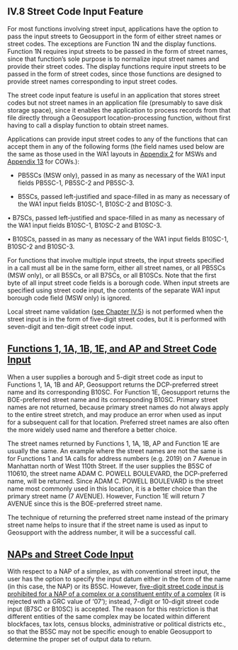 <h2>IV.8 Street Code Input Feature</h2>  

For most functions involving street input, applications have the option to pass the input streets to Geosupport in the form of either street names or street codes.  The exceptions are Function 1N and the display functions.  Function 1N requires input streets to be passed in the form of street names, since that function’s sole purpose is to normalize input street names and provide their street codes.  The display functions require input streets to be passed in the form of street codes, since those functions are designed to provide street names corresponding to input street codes.  

The street code input feature is useful in an application that stores street codes but not street names in an application file (presumably to save disk storage space), since it enables the application to process records from that file directly through a Geosupport location-processing function, without first having to call a display function to obtain street names.  

Applications can provide input street codes to any of the functions that can accept them in any of the following forms (the field names used below are the same as those used in the WA1 layouts in [Appendix 2](../../../appendices/appendix02/) for MSWs and [Appendix 13](../../../appendices/appendix13/) for COWs.):  

* PB5SCs (MSW only), passed in as many as necessary of the WA1 input fields PB5SC-1, PB5SC-2 and PB5SC-3.  

* B5SCs, passed left-justified and space-filled in as many as necessary of the WA1 input fields B10SC-1, B10SC-2 and B10SC-3.  

• B7SCs, passed left-justified and space-filled in as many as necessary of the WA1 input fields B10SC-1, B10SC-2 and B10SC-3.  

•	B10SCs, passed in as many as necessary of the WA1 input fields B10SC-1, B10SC-2 and B10SC-3.

For functions that involve multiple input streets, the input streets specified in a call must all be in the same form, either all street names, or all PB5SCs (MSW only), or all B5SCs, or all B7SCs, or all B10SCs.  Note that the first byte of all input street code fields is a borough code.  When input streets are specified using street code input, the contents of the separate WA1 input borough code field (MSW only) is ignored.  

Local street name validation ([see Chapter IV.5](../../section05/)) is not performed when the street input is in the form of five-digit street codes, but it is performed with seven-digit and ten-digit street code input.  

## <span id="chapterIV.8.1"><u>Functions 1, 1A, 1B, 1E, and AP and Street Code Input</u></span>  

When a user supplies a borough and 5-digit street code as input to Functions 1, 1A, 1B and AP, Geosupport returns the DCP-preferred street name and its corresponding B10SC.  For Function 1E, Geosupport returns the BOE-preferred street name and its corresponding B10SC.  Primary street names are not returned, because primary street names do not always apply to the entire street stretch, and may produce an error when used as input for a subsequent call for that location.  Preferred street names are also often the more widely used name and therefore a better choice.  

The street names returned by Functions 1, 1A, 1B, AP  and Function 1E are usually the same.  An example where the street names are not the same is for Functions 1 and 1A calls for address numbers (e.g. 2019) on 7 Avenue in Manhattan north of West 110th Street.  If the user supplies the B5SC of 110610, the street name ADAM C. POWELL BOULEVARD, the DCP-preferred name, will be returned.  Since ADAM C. POWELL BOULEVARD is the street name most commonly used in this location, it is a better choice than the primary street name (7 AVENUE).  However, Function 1E will return 7 AVENUE since this is the BOE-preferred street name.  

The technique of returning the preferred street name instead of the primary street name helps to insure that if the street name is used as input to Geosupport with the address number, it will be a successful call.  

## <span id="chapterIV.8.2"><u>NAPs and Street Code Input</u></span>  

With respect to a NAP of a simplex, as with conventional street input, the user has the option to specify the input datum either in the form of the name (in this case, the NAP) or its B5SC.  However, <u>five-digit street code input is prohibited for a NAP of a complex or a constituent entity of a complex</u>  (it is rejected with a GRC value of ‘07’); instead, 7-digit or 10-digit street code input (B7SC or B10SC) is accepted.  The reason for this restriction is that different entities of the same complex may be located within different blockfaces, tax lots, census blocks, administrative or political districts etc., so that the B5SC may not be specific enough to enable Geosupport to determine the proper set of output data to return.
